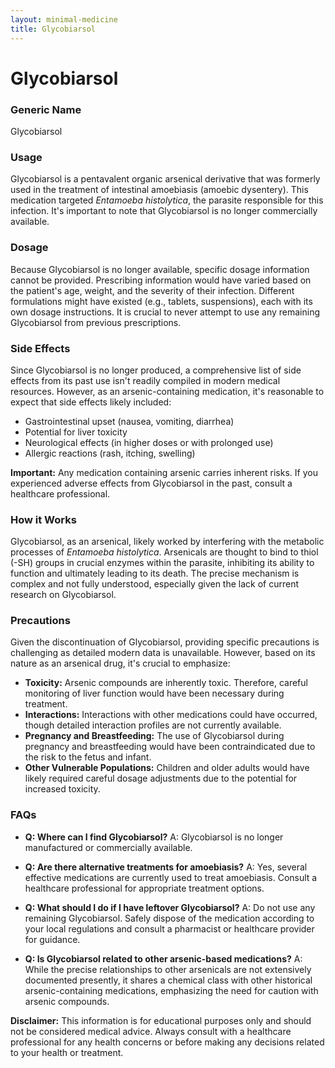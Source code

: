 ```yaml
---
layout: minimal-medicine
title: Glycobiarsol
---
```


# Glycobiarsol
### Generic Name
Glycobiarsol

### Usage
Glycobiarsol is a pentavalent organic arsenical derivative that was formerly used in the treatment of intestinal amoebiasis (amoebic dysentery).  This medication targeted *Entamoeba histolytica*, the parasite responsible for this infection.  It's important to note that Glycobiarsol is no longer commercially available.

### Dosage
Because Glycobiarsol is no longer available, specific dosage information cannot be provided.  Prescribing information would have varied based on the patient's age, weight, and the severity of their infection.  Different formulations might have existed (e.g., tablets, suspensions), each with its own dosage instructions.  It is crucial to never attempt to use any remaining Glycobiarsol from previous prescriptions.

### Side Effects
Since Glycobiarsol is no longer produced, a comprehensive list of side effects from its past use isn't readily compiled in modern medical resources. However, as an arsenic-containing medication, it's reasonable to expect that side effects likely included:

* Gastrointestinal upset (nausea, vomiting, diarrhea)
* Potential for liver toxicity
* Neurological effects (in higher doses or with prolonged use)
* Allergic reactions (rash, itching, swelling)


**Important:**  Any medication containing arsenic carries inherent risks. If you experienced adverse effects from Glycobiarsol in the past, consult a healthcare professional.


### How it Works
Glycobiarsol, as an arsenical, likely worked by interfering with the metabolic processes of *Entamoeba histolytica*. Arsenicals are thought to bind to thiol (-SH) groups in crucial enzymes within the parasite, inhibiting its ability to function and ultimately leading to its death.  The precise mechanism is complex and not fully understood, especially given the lack of current research on Glycobiarsol.


### Precautions
Given the discontinuation of Glycobiarsol, providing specific precautions is challenging as detailed modern data is unavailable.  However, based on its nature as an arsenical drug,  it's crucial to emphasize:

* **Toxicity:**  Arsenic compounds are inherently toxic.  Therefore, careful monitoring of liver function would have been necessary during treatment.
* **Interactions:** Interactions with other medications could have occurred, though detailed interaction profiles are not currently available.
* **Pregnancy and Breastfeeding:**  The use of Glycobiarsol during pregnancy and breastfeeding would have been contraindicated due to the risk to the fetus and infant.
* **Other Vulnerable Populations:**  Children and older adults would have likely required careful dosage adjustments due to the potential for increased toxicity.



### FAQs

* **Q: Where can I find Glycobiarsol?** A: Glycobiarsol is no longer manufactured or commercially available.

* **Q:  Are there alternative treatments for amoebiasis?** A: Yes, several effective medications are currently used to treat amoebiasis.  Consult a healthcare professional for appropriate treatment options.

* **Q:  What should I do if I have leftover Glycobiarsol?** A:  Do not use any remaining Glycobiarsol. Safely dispose of the medication according to your local regulations and consult a pharmacist or healthcare provider for guidance.

* **Q:  Is Glycobiarsol related to other arsenic-based medications?** A:  While the precise relationships to other arsenicals are not extensively documented presently, it shares a chemical class with other historical arsenic-containing medications, emphasizing the need for caution with arsenic compounds.


**Disclaimer:**  This information is for educational purposes only and should not be considered medical advice. Always consult with a healthcare professional for any health concerns or before making any decisions related to your health or treatment.
